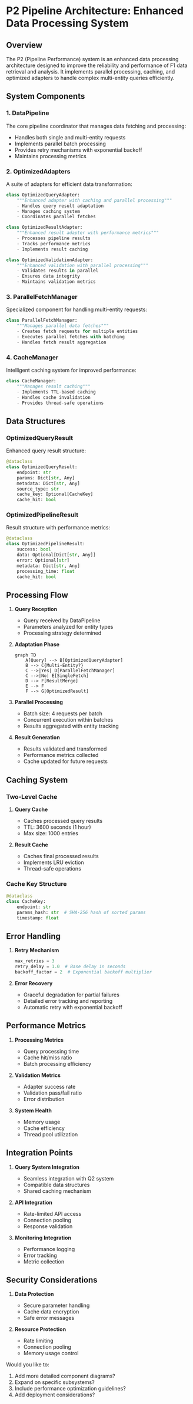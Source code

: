 # P2 Pipeline Architecture: Enhanced Data Processing System

## Overview
The P2 (Pipeline Performance) system is an enhanced data processing architecture designed to improve the reliability and performance of F1 data retrieval and analysis. It implements parallel processing, caching, and optimized adapters to handle complex multi-entity queries efficiently.

## System Components

### 1. DataPipeline
The core pipeline coordinator that manages data fetching and processing:
- Handles both single and multi-entity requests
- Implements parallel batch processing
- Provides retry mechanisms with exponential backoff
- Maintains processing metrics

### 2. OptimizedAdapters
A suite of adapters for efficient data transformation:
```python
class OptimizedQueryAdapter:
    """Enhanced adapter with caching and parallel processing"""
    - Handles query result adaptation
    - Manages caching system
    - Coordinates parallel fetches

class OptimizedResultAdapter:
    """Enhanced result adapter with performance metrics"""
    - Processes pipeline results
    - Tracks performance metrics
    - Implements result caching

class OptimizedValidationAdapter:
    """Enhanced validation with parallel processing"""
    - Validates results in parallel
    - Ensures data integrity
    - Maintains validation metrics
```

### 3. ParallelFetchManager
Specialized component for handling multi-entity requests:
```python
class ParallelFetchManager:
    """Manages parallel data fetches"""
    - Creates fetch requests for multiple entities
    - Executes parallel fetches with batching
    - Handles fetch result aggregation
```

### 4. CacheManager
Intelligent caching system for improved performance:
```python
class CacheManager:
    """Manages result caching"""
    - Implements TTL-based caching
    - Handles cache invalidation
    - Provides thread-safe operations
```

## Data Structures

### OptimizedQueryResult
Enhanced query result structure:
```python
@dataclass
class OptimizedQueryResult:
    endpoint: str
    params: Dict[str, Any]
    metadata: Dict[str, Any]
    source_type: str
    cache_key: Optional[CacheKey]
    cache_hit: bool
```

### OptimizedPipelineResult
Result structure with performance metrics:
```python
@dataclass
class OptimizedPipelineResult:
    success: bool
    data: Optional[Dict[str, Any]]
    error: Optional[str]
    metadata: Dict[str, Any]
    processing_time: float
    cache_hit: bool
```

## Processing Flow

1. **Query Reception**
   - Query received by DataPipeline
   - Parameters analyzed for entity types
   - Processing strategy determined

2. **Adaptation Phase**
   ```mermaid
   graph TD
       A[Query] --> B[OptimizedQueryAdapter]
       B --> C{Multi-Entity?}
       C -->|Yes| D[ParallelFetchManager]
       C -->|No| E[SingleFetch]
       D --> F[ResultMerge]
       E --> F
       F --> G[OptimizedResult]
   ```

3. **Parallel Processing**
   - Batch size: 4 requests per batch
   - Concurrent execution within batches
   - Results aggregated with entity tracking

4. **Result Generation**
   - Results validated and transformed
   - Performance metrics collected
   - Cache updated for future requests

## Caching System

### Two-Level Cache
1. **Query Cache**
   - Caches processed query results
   - TTL: 3600 seconds (1 hour)
   - Max size: 1000 entries

2. **Result Cache**
   - Caches final processed results
   - Implements LRU eviction
   - Thread-safe operations

### Cache Key Structure
```python
@dataclass
class CacheKey:
    endpoint: str
    params_hash: str  # SHA-256 hash of sorted params
    timestamp: float
```

## Error Handling

1. **Retry Mechanism**
   ```python
   max_retries = 3
   retry_delay = 1.0  # Base delay in seconds
   backoff_factor = 2  # Exponential backoff multiplier
   ```

2. **Error Recovery**
   - Graceful degradation for partial failures
   - Detailed error tracking and reporting
   - Automatic retry with exponential backoff

## Performance Metrics

1. **Processing Metrics**
   - Query processing time
   - Cache hit/miss ratio
   - Batch processing efficiency

2. **Validation Metrics**
   - Adapter success rate
   - Validation pass/fail ratio
   - Error distribution

3. **System Health**
   - Memory usage
   - Cache efficiency
   - Thread pool utilization

## Integration Points

1. **Query System Integration**
   - Seamless integration with Q2 system
   - Compatible data structures
   - Shared caching mechanism

2. **API Integration**
   - Rate-limited API access
   - Connection pooling
   - Response validation

3. **Monitoring Integration**
   - Performance logging
   - Error tracking
   - Metric collection

## Security Considerations

1. **Data Protection**
   - Secure parameter handling
   - Cache data encryption
   - Safe error messages

2. **Resource Protection**
   - Rate limiting
   - Connection pooling
   - Memory usage control

Would you like to:
1. Add more detailed component diagrams?
2. Expand on specific subsystems?
3. Include performance optimization guidelines?
4. Add deployment considerations? 